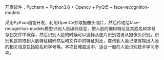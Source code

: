 开发软件：Pycharm + Python3.6 + Opencv + PyQt5 + face-recognition-models

  采用Python语言开发，利用OpenCv抓取摄像头照片，然后传递给face-recognition-models模型识别人脸编码信息，把人脸的编码特征及其姓名和学号存到文件中保存，然后识别人脸的时候可以选择从图片识别或者从摄像头识别，识别也是抓取到人脸特征编码然后和文件中的特征对比，查询到人脸记录就输出人脸的相关信息包括姓名和学号等。本项目难度适中，适合一般的人脸识别技术学习参考。
